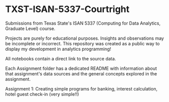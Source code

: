 # TXST-ISAN-5337-Courtright
Submissions from Texas State's ISAN 5337 (Computing for Data Analytics, Graduate Level) course.

Projects are purely for educational purposes. Insights and observations may be incomplete or incorrect. This repository was created as a public way to display my development in analytics programming!

All notebooks contain a direct link to the source data.

Each Assignment folder has a dedicated README with information about that assignment's data sources and the general concepts explored in the assignment.

Assignment 1: Creating simple programs for banking, interest calculation, hotel guest check-in (very simple!!)
